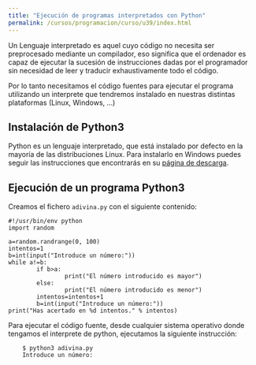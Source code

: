 ```yaml
---
title: "Ejecución de programas interpretados con Python"
permalink: /cursos/programacion/curso/u39/index.html
---
```


Un Lenguaje interpretado es aquel cuyo código no necesita ser preprocesado mediante un compilador, eso significa que el ordenador es capaz de ejecutar la sucesión de instrucciones dadas por el programador sin necesidad de leer y traducir exhaustivamente todo el código.

Por lo tanto necesitamos el código fuentes para ejecutar el programa utilizando un interprete que tendremos instalado en nuestras distintas plataformas (Linux, Windows, ...)

## Instalación de Python3

Python es un lenguaje interpretado, que está instalado por defecto en la mayoría de las distribuciones Linux. Para instalarlo en Windows puedes seguir las instrucciones que encontrarás en su [página de descarga](https://docs.python.org/3/using/windows.html).

## Ejecución de un programa Python3

Creamos el fichero `adivina.py` con el siguiente contenido:

    #!/usr/bin/env python
    import random
    
    a=random.randrange(0, 100)
    intentos=1
    b=int(input("Introduce un número:"))
    while a!=b:
            if b>a:
                    print("El número introducido es mayor")
            else:
                    print("El número introducido es menor")
            intentos=intentos+1
            b=int(input("Introduce un número:"))
    print("Has acertado en %d intentos." % intentos)

Para ejecutar el código fuente, desde cualquier sistema operativo donde tengamos el interprete de python, ejecutamos la siguiente instrucción:

        $ python3 adivina.py 
        Introduce un número:

